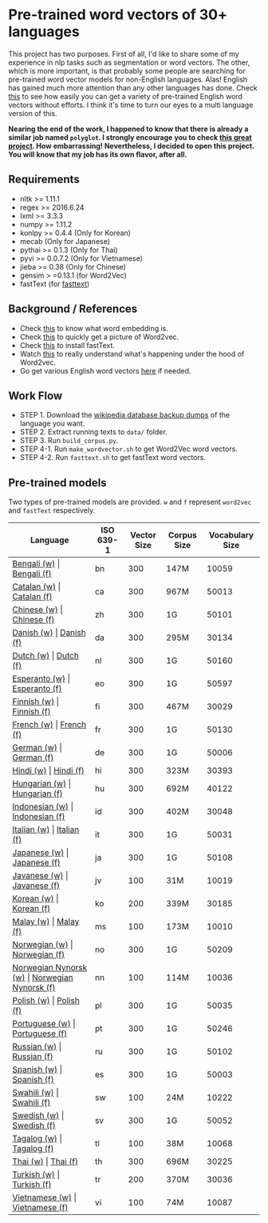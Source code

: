 # Pre-trained word vectors of 30+ languages

This project has two purposes. First of all, I'd like to share some of my experience in nlp tasks such as segmentation or word vectors. The other, which is more important, is that probably some people are searching for pre-trained word vector models for non-English languages. Alas! English has gained much more attention than any other languages has done. Check [this](https://github.com/3Top/word2vec-api) to see how easily you can get a variety of pre-trained English word vectors without efforts. I think it's time to turn our eyes to a multi language version of this.

<b>Nearing the end of the work, I happened to know that there is already a similar job named `polyglot`. I strongly encourage you to check [this great project](https://sites.google.com/site/rmyeid/projects/polyglot). How embarrassing! Nevertheless, I decided to open this project. You will know that my job has its own flavor, after all.</b>

## Requirements
* nltk >= 1.11.1
* regex >= 2016.6.24
* lxml >= 3.3.3
* numpy >= 1.11.2
* konlpy >= 0.4.4 (Only for Korean)
* mecab (Only for Japanese)
* pythai >= 0.1.3 (Only for Thai)
* pyvi >= 0.0.7.2 (Only for Vietnamese)
* jieba >= 0.38 (Only for Chinese)
* gensim > =0.13.1 (for Word2Vec)
* fastText (for [fasttext](https://github.com/facebookresearch/fastText))
	
## Background / References
* Check [this](https://en.wikipedia.org/wiki/Word_embedding) to know what word embedding is.
* Check [this](https://en.wikipedia.org/wiki/Word2vec) to quickly get a picture of Word2vec.
* Check [this](https://github.com/facebookresearch/fastText) to install fastText.
* Watch [this](https://www.youtube.com/watch?v=T8tQZChniMk&index=2&list=PL_6hBtWGKk2KdY3ANaEYbxL3N5YhRN9i0) to really understand what's happening under the hood of Word2vec.
* Go get various English word vectors [here](https://github.com/3Top/word2vec-api) if needed.

## Work Flow
* STEP 1. Download the [wikipedia database backup dumps](https://dumps.wikimedia.org/backup-index.html) of the language you want.
* STEP 2. Extract running texts to `data/` folder.
* STEP 3. Run `build_corpus.py`.
* STEP 4-1. Run `make_wordvector.sh` to get Word2Vec word vectors.
* STEP 4-2. Run `fasttext.sh` to get fastText word vectors. 

## Pre-trained models
Two types of pre-trained models are provided. `w` and `f` represent `word2vec` and `fastText` respectively.

| Language  |  ISO 639-1 | Vector Size | Corpus Size  | Vocabulary Size | 
| ---       |---        |---           |---           |---           |
|[Bengali (w)](https://drive.google.com/open?id=0B0ZXk88koS2KX01rR2dyRWpHNTA) \| [Bengali (f)](https://www.dropbox.com/s/xmi5xhqlu60bwfa/bn.tar.gz?dl=0)|bn|300|147M |10059| negative sampling |
|[Catalan (w)](https://drive.google.com/open?id=0B0ZXk88koS2KYkd5OVExR3o1V1k) \| [Catalan (f)](https://www.dropbox.com/s/pd59l1mwvg4hocp/ca.tar.gz?dl=0) |ca|300| 967M|50013| negative sampling |
|[Chinese (w)](https://drive.google.com/open?id=0B0ZXk88koS2KNER5UHNDY19pbzQ) \| [Chinese (f)](https://www.dropbox.com/s/il7syxqmnusul8c/zh.tar.gz?dl=0) |zh|300|1G |50101| negative sampling |
|[Danish (w)](https://drive.google.com/open?id=0B0ZXk88koS2KcW1aTGloZnpCMGM) \| [Danish (f)](https://www.dropbox.com/s/x2ekc79m8p6ycue/da.tar.gz?dl=0) |da|300| 295M|30134| negative sampling |
|[Dutch (w)](https://drive.google.com/open?id=0B0ZXk88koS2KQnNvcm9UUUxPVXc) \| [Dutch (f)](https://www.dropbox.com/s/8i6y29f38b7nb5s/nl.tar.gz?dl=0) |nl|300| 1G|50160| negative sampling |
|[Esperanto (w)](https://drive.google.com/open?id=0B0ZXk88koS2KblhZYmdReE9vMXM) \| [Esperanto (f)](https://www.dropbox.com/s/pomn7ozppq3xmi1/eo.tar.gz?dl=0) |eo|300|1G |50597| negative sampling |
|[Finnish (w)](https://drive.google.com/open?id=0B0ZXk88koS2KVnFyem4yQkxJUFk) \| [Finnish (f)](https://www.dropbox.com/s/ex0ne7rel49wtl2/fi.tar.gz?dl=0) |fi|300|467M |30029| negative sampling |
|[French (w)](https://drive.google.com/open?id=0B0ZXk88koS2KM0pVTktxdG15TkE) \| [French (f)](https://www.dropbox.com/s/iz3qo3cwbba0qfz/fr.tar.gz?dl=0) |fr|300|1G |50130| negative sampling |
|[German (w)](https://drive.google.com/open?id=0B0ZXk88koS2KLVVLRWt0a3VmbDg) \| [German (f)](https://www.dropbox.com/s/jy6taiacmptr537/de.tar.gz?dl=0) |de|300|1G |50006| negative sampling |
|[Hindi (w)](https://drive.google.com/open?id=0B0ZXk88koS2KZkhLLXJvbXVhbzQ) \| [Hindi (f)](https://www.dropbox.com/s/pq50ca4o3phi9ks/hi.tar.gz?dl=0) |hi|300|323M|30393|negative sampling |
|[Hungarian (w)](https://drive.google.com/open?id=0B0ZXk88koS2KX2xLamRlRDJ3N1U) \| [Hungarian (f)](https://www.dropbox.com/s/jtshcott8othxf2/hu.tar.gz?dl=0) |hu|300|692M |40122| negative sampling |
|[Indonesian (w)](https://drive.google.com/open?id=0B0ZXk88koS2KQWxEemNNUHhnTWc) \| [Indonesian (f)](https://www.dropbox.com/s/9vabe1vci7cnt57/id.tar.gz?dl=0) |id|300|402M |30048| negative sampling |
|[Italian (w)](https://drive.google.com/open?id=0B0ZXk88koS2KTlM3Qm1Ta2FBaTg) \| [Italian (f)](https://www.dropbox.com/s/orqfu6mb9cj9ewr/it.tar.gz?dl=0) |it|300|1G |50031| negative sampling |
|[Japanese (w)](https://drive.google.com/open?id=0B0ZXk88koS2KMzRjbnE4ZHJmcWM) \| [Japanese (f)](https://www.dropbox.com/s/7digqy9ag3b9xeu/ja.tar.gz?dl=0) |ja|300| 1G|50108| negative sampling |
|[Javanese (w)](https://drive.google.com/open?id=0B0ZXk88koS2KVVNDS0lqdGNOSGM) \| [Javanese (f)](https://www.dropbox.com/s/a9kmi5r7lr35kji/jv.tar.gz?dl=0) |jv|100|31M |10019| negative sampling |
|[Korean (w)](https://drive.google.com/open?id=0B0ZXk88koS2KbDhXdWg1Q2RydlU) \| [Korean (f)](https://www.dropbox.com/s/stt4y0zcp2c0iyb/ko.tar.gz?dl=0) |ko|200|339M|30185| negative sampling |
|[Malay (w)](https://drive.google.com/open?id=0B0ZXk88koS2KelpKdHktXzlNQzQ) \| [Malay (f)](https://www.dropbox.com/s/nl3ljdgxsgbsm6l/ms.tar.gz?dl=0) |ms|100|173M |10010| negative sampling |
|[Norwegian (w)](https://drive.google.com/open?id=0B0ZXk88koS2KOEZ4OThyS3gxZHM) \| [Norwegian (f)](https://www.dropbox.com/s/mag6beltx2q23aa/no.tar.gz?dl=0) |no|300|1G |50209| negative sampling |
|[Norwegian Nynorsk (w)](https://drive.google.com/open?id=0B0ZXk88koS2KOWdOYk5KaVhrX2c) \| [Norwegian Nynorsk (f)](https://www.dropbox.com/s/1qsywdv3zqybklm/nn.tar.gz?dl=0) |nn|100|114M |10036| negative sampling |
|[Polish (w)](https://drive.google.com/open?id=0B0ZXk88koS2KbFlmMy1PUHBSZ0E) \| [Polish (f)](https://www.dropbox.com/s/cibxhnsqk6gn1d8/pl.tar.gz?dl=0) |pl|300|1G |50035| negative sampling |
|[Portuguese (w)](https://drive.google.com/open?id=0B0ZXk88koS2KRDcwcV9IVWFTeUE) \| [Portuguese (f)](https://www.dropbox.com/s/nl7l8kqky0x94cv/pt.tar.gz?dl=0) |pt|300|1G |50246| negative sampling |
|[Russian (w)](https://drive.google.com/open?id=0B0ZXk88koS2KMUJxZ0w0WjRGdnc) \| [Russian (f)](https://www.dropbox.com/s/0x7oxso6x93efzj/ru.tar.gz?dl=0) |ru|300|1G |50102| negative sampling |
|[Spanish (w)](https://drive.google.com/open?id=0B0ZXk88koS2KNGNrTE4tVXRUZFU) \| [Spanish (f)](https://www.dropbox.com/s/irpirphmieg4klv/es.tar.gz?dl=0) |es|300|1G |50003| negative sampling |
|[Swahili (w)](https://drive.google.com/open?id=0B0ZXk88koS2Kcl90XzBYZ0lxMkE) \| [Swahili (f)](https://dl.dropboxusercontent.com/u/42868014/wordvectors/fasttext/models/sw.tar.gz) |sw|100|24M |10222| negative sampling |
|[Swedish (w)](https://drive.google.com/open?id=0B0ZXk88koS2KNk1odTJtNkUxcEk) \| [Swedish (f)](https://www.dropbox.com/s/7tbm0a0u31lvw25/sw.tar.gz?dl=0) |sv|300|1G |50052| negative sampling |
|[Tagalog (w)](https://drive.google.com/open?id=0B0ZXk88koS2KajRzX2VuYkVtYzQ) \| [Tagalog (f)](https://www.dropbox.com/s/4dm7k4sq43dqovx/tl.tar.gz?dl=0) |tl|100| 38M |10068|negative sampling |
|[Thai (w)](https://drive.google.com/open?id=0B0ZXk88koS2KV1FJN0xRX1FxaFE) \| [Thai (f)](https://www.dropbox.com/s/xj1ujw3es0umvzh/th.tar.gz?dl=0) |th|300|696M|30225| negative sampling |
|[Turkish (w)](https://drive.google.com/open?id=0B0ZXk88koS2KVDNLallXdlVQbUE) \| [Turkish (f)](https://www.dropbox.com/s/9v6h6mz3dv5xgsh/tr.tar.gz?dl=0) |tr|200|370M|30036|negative sampling |
|[Vietnamese (w)](https://drive.google.com/open?id=0B0ZXk88koS2KUHZZZkVwd1RoVmc) \| [Vietnamese (f)](https://www.dropbox.com/s/7de79czdc85pe8u/vi.tar.gz?dl=0) |vi|100|74M |10087| negative sampling |
